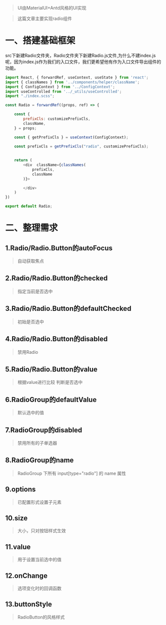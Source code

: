 
> UI由MaterialUI+Antd风格的UI实现

> 这篇文章主要实现radio组件

# 一、搭建基础框架

src下新建Radio文件夹，Radio文件夹下新建Radio.js文件,为什么不建index.js呢，因为index.js作为我们的入口文件，我们更希望他有作为入口文件导出组件的功能。

```js
import React, { forwardRef, useContext, useState } from 'react';
import { classNames } from '../components/helper/className';
import { ConfigContext } from '../ConfigContext';
import useControlled from '../_utils/useControlled';
import "./index.scss";

const Radio = forwardRef((props, ref) => {

    const {
        prefixCls: customizePrefixCls,
        className,
    } = props;

    const { getPrefixCls } = useContext(ConfigContext);

    const prefixCls = getPrefixCls("radio", customizePrefixCls);
 
 
    return (
        <div  className={classNames(
            prefixCls,
            className
        )}>

        </div>
    )
})

export default Radio;
```

# 二、整理需求

## 1.Radio/Radio.Button的autoFocus

>自动获取焦点

## 2.Radio/Radio.Button的checked

>指定当前是否选中

## 3.Radio/Radio.Button的defaultChecked

>初始是否选中

## 4.Radio/Radio.Button的disabled

>禁用Radio

## 5.Radio/Radio.Button的value

>根据value进行比较 判断是否选中

## 6.RadioGroup的defaultValue

>默认选中的值

## 7.RadioGroup的disabled

>禁用所有的子单选器

## 8.RadioGroup的name

>RadioGroup 下所有 input[type="radio"] 的 name 属性

## 9.options

>已配置形式设置子元素

## 10.size

>大小，只对按钮样式生效

## 11.value

>用于设置当前选中的值

## 12.onChange  

>选项变化时的回调函数

## 13.buttonStyle

>RadioButton的风格样式